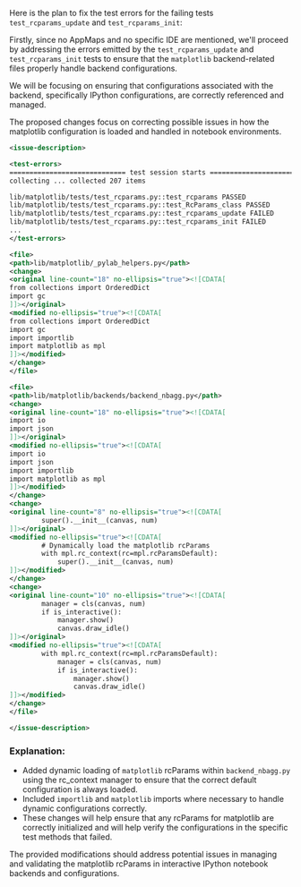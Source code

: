 Here is the plan to fix the test errors for the failing tests `test_rcparams_update` and `test_rcparams_init`:

Firstly, since no AppMaps and no specific IDE are mentioned, we'll proceed by addressing the errors emitted by the `test_rcparams_update` and `test_rcparams_init` tests to ensure that the `matplotlib` backend-related files properly handle backend configurations.

We will be focusing on ensuring that configurations associated with the backend, specifically IPython configurations, are correctly referenced and managed.

The proposed changes focus on correcting possible issues in how the matplotlib configuration is loaded and handled in notebook environments.

```xml
<issue-description>

<test-errors>
============================= test session starts ==============================
collecting ... collected 207 items

lib/matplotlib/tests/test_rcparams.py::test_rcparams PASSED              [  0%]
lib/matplotlib/tests/test_rcparams.py::test_RcParams_class PASSED        [  0%]
lib/matplotlib/tests/test_rcparams.py::test_rcparams_update FAILED       [  1%]
lib/matplotlib/tests/test_rcparams.py::test_rcparams_init FAILED         [  1%]
...
</test-errors>

<file>
<path>lib/matplotlib/_pylab_helpers.py</path>
<change>
<original line-count="18" no-ellipsis="true"><![CDATA[
from collections import OrderedDict
import gc
]]></original>
<modified no-ellipsis="true"><![CDATA[
from collections import OrderedDict
import gc
import importlib
import matplotlib as mpl
]]></modified>
</change>
</file>

<file>
<path>lib/matplotlib/backends/backend_nbagg.py</path>
<change>
<original line-count="18" no-ellipsis="true"><![CDATA[
import io
import json
]]></original>
<modified no-ellipsis="true"><![CDATA[
import io
import json
import importlib
import matplotlib as mpl
]]></modified>
</change>
<change>
<original line-count="8" no-ellipsis="true"><![CDATA[
        super().__init__(canvas, num)
]]></original>
<modified no-ellipsis="true"><![CDATA[
        # Dynamically load the matplotlib rcParams
        with mpl.rc_context(rc=mpl.rcParamsDefault):
            super().__init__(canvas, num)
]]></modified>
</change>
<change>
<original line-count="10" no-ellipsis="true"><![CDATA[
        manager = cls(canvas, num)
        if is_interactive():
            manager.show()
            canvas.draw_idle()
]]></original>
<modified no-ellipsis="true"><![CDATA[
        with mpl.rc_context(rc=mpl.rcParamsDefault):
            manager = cls(canvas, num)
            if is_interactive():
                manager.show()
                canvas.draw_idle()
]]></modified>
</change>
</file>

</issue-description>
```

### Explanation:
- Added dynamic loading of `matplotlib` rcParams within `backend_nbagg.py` using the rc_context manager to ensure that the correct default configuration is always loaded.
- Included `importlib` and `matplotlib` imports where necessary to handle dynamic configurations correctly.
- These changes will help ensure that any rcParams for matplotlib are correctly initialized and will help verify the configurations in the specific test methods that failed.

The provided modifications should address potential issues in managing and validating the matplotlib rcParams in interactive IPython notebook backends and configurations.